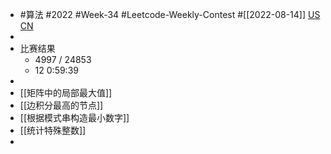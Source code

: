 - #算法 #2022 #Week-34 #Leetcode-Weekly-Contest #[[2022-08-14]] [US](https://leetcode.com/contest/weekly-contest-306/) [CN](https://leetcode.cn/contest/weekly-contest-306/)
-
- 比赛结果
	- 4997 / 24853
	- 12 0:59:39
-
- [[矩阵中的局部最大值]]
- [[边积分最高的节点]]
- [[根据模式串构造最小数字]]
- [[统计特殊整数]]
-
